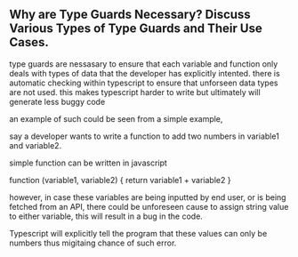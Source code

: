 ## Why are Type Guards Necessary? Discuss Various Types of Type Guards and Their Use Cases.

type guards are nessasary to ensure that each variable and function only deals with types of data that the developer has explicitly intented. there is automatic checking within typescript to ensure that unforseen data types are not used. this makes typescript harder to write but ultimately will generate less buggy code

an example of such could be seen from a simple example, 

say a developer wants to write a function to add two numbers in variable1 and variable2. 

simple function can be written in javascript

function (variable1, variable2) {
    return variable1 + variable2
}

however, in case these variables are being inputted by end user, or is being fetched from an API, there could be unforeseen cause to assign string value to either variable, this will result in a bug in the code.

Typescript will explicitly tell the program that these values can only be numbers thus migitaing chance of such error.